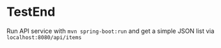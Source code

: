 # TestEnd

Run API service with `mvn spring-boot:run` and get a simple JSON list via `localhost:8080/api/items`
